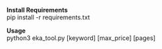**Install Requirements**<br>
pip install -r requirements.txt

**Usage**<br>
python3 eka_tool.py [keyword] [max_price] [pages]
